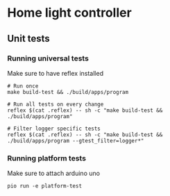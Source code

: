 # Home light controller

## Unit tests

### Running universal tests

Make sure to have reflex installed

```
# Run once
make build-test && ./build/apps/program

# Run all tests on every change
reflex $(cat .reflex) -- sh -c "make build-test && ./build/apps/program"

# Filter logger specific tests
reflex $(cat .reflex) -- sh -c "make build-test && ./build/apps/program --gtest_filter=logger*"
```

### Running platform tests

Make sure to attach arduino uno

```
pio run -e platform-test
```